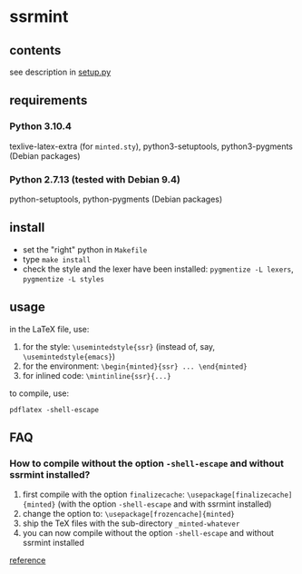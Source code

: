 ssrmint
====

## contents

see description in [setup.py](setup.py)

## requirements

### Python 3.10.4

texlive-latex-extra (for `minted.sty`), python3-setuptools, python3-pygments (Debian packages)

### Python 2.7.13 (tested with Debian 9.4)

python-setuptools, python-pygments (Debian packages)

## install

* set the "right" python in `Makefile` 
* type `make install`
* check the style and the lexer have been installed: `pygmentize -L lexers`, `pygmentize -L styles`

## usage

in the LaTeX file, use:

1. for the style: `\usemintedstyle{ssr}` (instead of, say, `\usemintedstyle{emacs}`)
2. for the environment: `\begin{minted}{ssr} ... \end{minted}`
3. for inlined code: `\mintinline{ssr}{...}`

to compile, use:

`pdflatex -shell-escape`

## FAQ

### How to compile without the option `-shell-escape` and without ssrmint installed?

1. first compile with the option `finalizecache`:
   `\usepackage[finalizecache]{minted}`
   (with the option `-shell-escape` and with ssrmint installed)
2. change the option to:
   `\usepackage[frozencache]{minted}`
3. ship the TeX files with the sub-directory `_minted-whatever`
4. you can now compile without the option `-shell-escape` and without ssrmint installed

[reference](https://github.com/gpoore/minted/issues/113#issuecomment-223451550)


